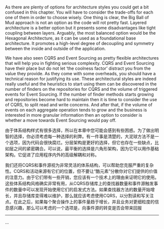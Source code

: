As there are plenty of options for architecture styles you could get a bit confused in this chapter. You will have to consider the trade-offs for each one of them in order to choose wisely. One thing is clear, the Big Ball of Mud approach is not an option as the code will rot pretty fast. Layered architecture is a better option but it presents some disadvantages like tight coupling between layers. Arguably, the most balanced option would be the Hexagonal Architecture, as it can be used as a foundational base architecture. It promotes a high-level degree of decoupling and symmetry between the inside and outside of the application.

We have also seen CQRS and Event Sourcing as pretty flexible architectures that will help you in fighting serious complexity. CQRS and Event Sourcing have their place but do not let ‘the coolness factor’ distract you from the value they provide. As they come with some overheads, you should have a technical reason for justifying its use. These architectural styles are indeed really useful and the heuristics to start using them can be discovered in the number of finders on the repositories for CQRS and the volume of triggered events for Event Sourcing. If the number of finder methods starts growing and repositories become hard to maintain then it is time to consider the use of CQRS, to split read and write concerns. And after that, if the volume of events on each aggregate operation tends to grow and the business is interested in more granular information then an option to consider is whether a move towards Event Sourcing would pay off.



由于体系结构样式有很多选择，所以在本章中您可能会感到有些困惑。为了做出明智的选择，你必须考虑每一种选择的利弊。有一件事是清楚的，大泥球方法不是一个选项，因为代码会很快腐烂。分层架构是更好的选择，但它也存在一些缺点，比如层之间的紧密耦合。可以说，最平衡的选择是六角形架构，因为它可以用作基础架构。它促进了应用程序内外的高级解耦和对称。



我们还将CQRS和事件源视为非常灵活的体系结构，可以帮助您克服严重的复杂性。CQRS和活动来源有它们的位置，但不要让“酷元素”分散你对它们提供的价值的注意力。由于它们带有一些开销，您应该有一个技术上的理由来证明它的使用。这些体系结构风格确实非常有用，从CQRS存储库上的查找器数量和事件源触发事件的数量中可以发现开始使用它们的启发式方法。如果查找器方法的数量开始增长，并且存储库变得难以维护，那么就应该考虑使用CQRS，以分割读和写关注点。在此之后，如果每个聚合操作上的事件量趋于增长，并且业务对更细粒度的信息感兴趣，那么可以考虑的一个选项是，向事件源的转变是否会带来回报



---

...

